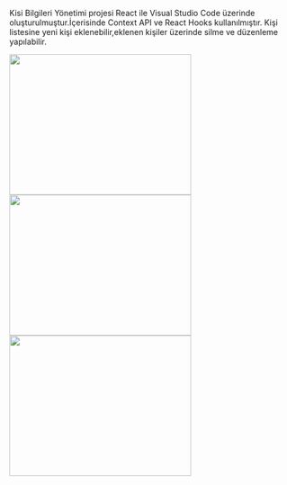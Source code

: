  Kisi Bilgileri Yönetimi projesi React ile Visual Studio Code üzerinde oluşturulmuştur.İçerisinde Context API ve React Hooks kullanılmıştır.
 Kişi listesine yeni kişi eklenebilir,eklenen kişiler üzerinde silme ve düzenleme yapılabilir.
 
 <img src="https://github.com/AysenurBalkan/React_Kisi_Bilgileri_Duzenle/blob/main/manage1.PNG" width="80%" height="250px">
  
 <img src="https://github.com/AysenurBalkan/React_Kisi_Bilgileri_Duzenle/blob/main/manage2.PNG" width="80%" height="250px">
 
  <img src="https://github.com/AysenurBalkan/React_Kisi_Bilgileri_Duzenle/blob/main/manage3.PNG" width="80%" height="250px">
 
 
